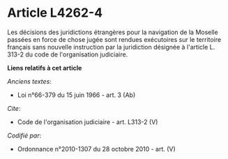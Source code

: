 # Article L4262-4

Les décisions des juridictions étrangères pour la navigation de la Moselle passées en force de chose jugée sont rendues
exécutoires sur le territoire français sans nouvelle instruction par la juridiction désignée à l'article L. 313-2 du code de
l'organisation judiciaire.

**Liens relatifs à cet article**

_Anciens textes_:

  - Loi n°66-379 du 15 juin 1966 - art. 3 (Ab)

_Cite_:

  - Code de l'organisation judiciaire - art. L313-2 (V)

_Codifié par_:

  - Ordonnance n°2010-1307 du 28 octobre 2010 - art. (V)
